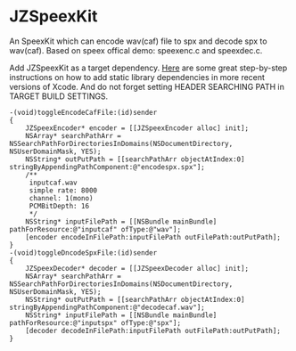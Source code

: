 JZSpeexKit
==========

An SpeexKit which can encode wav(caf) file to spx and decode spx to wav(caf). Based on speex offical demo: speexenc.c and speexdec.c. 


Add JZSpeexKit as a target dependency. [Here](http://stackoverflow.com/a/9726445/1343200) are some great step-by-step instructions on how to add static library dependencies in more recent versions of Xcode. And do not forget setting HEADER SEARCHING PATH in TARGET BUILD SETTINGS. 

	-(void)toggleEncodeCafFile:(id)sender
	{
	    JZSpeexEncoder* encoder = [[JZSpeexEncoder alloc] init];
	    NSArray* searchPathArr = NSSearchPathForDirectoriesInDomains(NSDocumentDirectory, NSUserDomainMask, YES);
	    NSString* outPutPath = [[searchPathArr objectAtIndex:0] stringByAppendingPathComponent:@"encodespx.spx"];
	    /**
	     inputcaf.wav
	     simple rate: 8000
	     channel: 1(mono)
	     PCMBitDepth: 16
	     */
	    NSString* inputFilePath = [[NSBundle mainBundle] pathForResource:@"inputcaf" ofType:@"wav"];
	    [encoder encodeInFilePath:inputFilePath outFilePath:outPutPath];
	}
	-(void)toggleDncodeSpxFile:(id)sender
	{
	    JZSpeexDecoder* decoder = [[JZSpeexDecoder alloc] init];
	    NSArray* searchPathArr = NSSearchPathForDirectoriesInDomains(NSDocumentDirectory, NSUserDomainMask, YES);
	    NSString* outPutPath = [[searchPathArr objectAtIndex:0] stringByAppendingPathComponent:@"decodecaf.wav"];
	    NSString* inputFilePath = [[NSBundle mainBundle] pathForResource:@"inputspx" ofType:@"spx"];
	    [decoder decodeInFilePath:inputFilePath outFilePath:outPutPath];
	}
